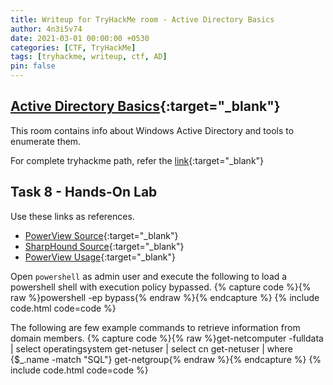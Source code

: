 ```yaml
---
title: Writeup for TryHackMe room - Active Directory Basics
author: 4n3i5v74
date: 2021-03-01 00:00:00 +0530
categories: [CTF, TryHackMe]
tags: [tryhackme, writeup, ctf, AD]
pin: false
---
```



<div class="flex-container">
  <script src="https://tryhackme.com/badge/34685"></script>
</div>


## [Active Directory Basics](https://tryhackme.com/room/activedirectorybasics){:target="_blank"}

This room contains info about Windows Active Directory and tools to enumerate them.

For complete tryhackme path, refer the [link](https://4n3i5v74.github.io/posts/getting-started-with-cybersecurity-tryhackme/){:target="_blank"}


## Task 8 - Hands-On Lab

Use these links as references.
- [PowerView Source](https://github.com/PowerShellMafia/PowerSploit/){:target="_blank"}
- [SharpHound Source](https://github.com/BloodHoundAD/BloodHound){:target="_blank"}
- [PowerView Usage](https://github.com/PowerShellMafia/PowerSploit/){:target="_blank"}

Open `powershell` as admin user and execute the following to load a powershell shell with execution policy bypassed.
{% capture code %}{% raw %}powershell -ep bypass{% endraw %}{% endcapture %} {% include code.html code=code %}

The following are few example commands to retrieve information from domain members.
{% capture code %}{% raw %}get-netcomputer -fulldata | select operatingsystem
get-netuser | select cn
get-netuser | where {$_.name -match "SQL"}
get-netgroup{% endraw %}{% endcapture %} {% include code.html code=code %}

